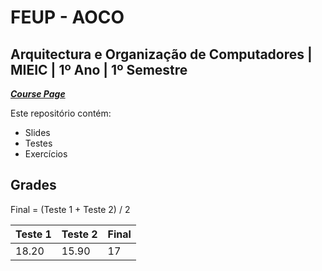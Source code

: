 # FEUP - AOCO

## Arquitectura e Organização de Computadores | MIEIC | 1º Ano | 1º Semestre


[***Course Page***](https://sigarra.up.pt/feup/pt/ucurr_geral.ficha_uc_view?pv_ocorrencia_id=436427)


Este repositório contém:
- Slides
- Testes
- Exercícios

## Grades

Final = (Teste 1 + Teste 2) / 2

| Teste 1 | Teste 2 | Final
|---|---|---
| 18.20 | 15.90 | 17